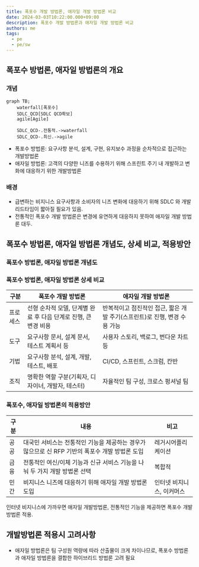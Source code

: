 ```yaml
---
title: 폭포수 개발 방법론, 애자일 개발 방법론 비교
date: 2024-03-03T10:22:00.000+09:00
description: 폭포수 개발 방법론과 애자일 개발 방법론 비교
authors: me
tags:
  - pe
  - pe/sw
---
```


## 폭포수 방법론, 애자일 방법론의 개요

### 개념

```mermaid
graph TB;
    waterfall[폭포수]
    SDLC_QCD[SDLC QCD확보]
    agile[Agile]

    SDLC_QCD-.전통적.->waterfall
    SDLC_QCD-.최신.->agile
```

- 폭포수 방법론: 요구사항 분석, 설계, 구현, 유지보수 과정을 순차적으로 접근하는 개발방법론
- 애자일 방법론: 고객의 다양한 니즈를 수용하기 위해 스프린트 주기 내 개발하고 변화에 대응하기 위한 개발방법론

### 배경

- 급변하는 비지니스 요구사항과 소비자의 니즈 변화에 대응하기 위해 SDLC 와 개발 리드타임이 짧아질 필요가 있음.
- 전통적인 폭포수 개발 방법론은 변경에 유연하게 대응하지 못하여 애자일 개발 방법론 대두.

## 폭포수 방법론, 애자일 방법론 개념도, 상세 비교, 적용방안

### 폭포수 방법론, 애자일 방법론 개념도

### 폭포수 방법론, 애자일 방법론 상세 비교

| 구분 | 폭포수 개발 방법론 | 애자일 개발 방법론 |
| --- | --- | --- |
| 프로세스 | 선형 순차적 모델, 단계별 완료 후 다음 단계로 진행, 큰 변경 비용 | 반복적이고 점진적인 접근, 짧은 개발 주기(스프린트)로 진행, 변경 수용 가능 |
| 도구 | 요구사항 문서, 설계 문서, 테스트 계획서 등 | 사용자 스토리, 백로그, 번다운 차트 등 |
| 기법 | 요구사항 분석, 설계, 개발, 테스트, 배포 | CI/CD, 스프린트, 스크럼, 칸반 |
| 조직 | 명확한 역할 구분(기획자, 디자이너, 개발자, 테스터) | 자율적인 팀 구성, 크로스 펑셔널 팀 |

### 폭포수, 애자일 방법론의 적용방안

| 구분 | 내용                                                                                           | 비고                      |
| ---- | ---------------------------------------------------------------------------------------------- | ------------------------- |
| 공공 | 대국민 서비스는 전통적인 기능을 제공하는 경우가 많으므로 신 RFP 기반의 폭포수 개발 방법론 도입 | 레거시어플리케이션        |
| 금융 | 전통적인 여신/이체 기능과 신규 서비스 기능을 나눠 두 가지 개발 방법론 선택                     | 복합적                    |
| 민간 | 비지니스 니즈에 대응하기 위해 애자일 개발 방법론 도입                                          | 인터넷 비지니스, 이커머스 |

인터넷 비지니스에 가까우면 애자일 개발방법론, 전통적인 기능을 제공하면 폭포수 개발방법론 적용.

## 개발방법론 적용시 고려사항

- 애자일 방법론은 팀 구성원 역량에 따라 산출물이 크게 차이나므로, 폭포수 방법론과 애자일 방법론을 결합한 하이브리드 방법론 고려 필요
